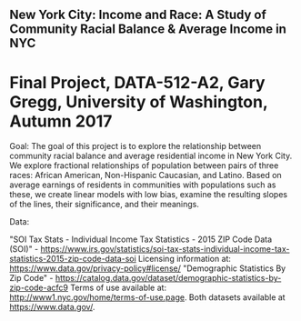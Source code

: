 ﻿## New York City: Income and Race: A Study of Community Racial Balance & Average Income in NYC

# Final Project, DATA-512-A2, Gary Gregg, University of Washington, Autumn 2017

Goal: The goal of this project is to explore the relationship between community racial balance and average residential income in New York City.  We explore fractional relationships of population between pairs of three races: African American, Non-Hispanic Caucasian, and Latino.  Based on average earnings of residents in communities with populations such as these, we create linear models with low bias, examine the resulting slopes of the lines, their significance, and their meanings.

Data:

"SOI Tax Stats - Individual Income Tax Statistics - 2015 ZIP Code Data (SOI)" - https://www.irs.gov/statistics/soi-tax-stats-individual-income-tax-statistics-2015-zip-code-data-soi
Licensing information at: https://www.data.gov/privacy-policy#license/
"Demographic Statistics By Zip Code" - https://catalog.data.gov/dataset/demographic-statistics-by-zip-code-acfc9
Terms of use available at: http://www1.nyc.gov/home/terms-of-use.page.
Both datasets available at https://www.data.gov/.

